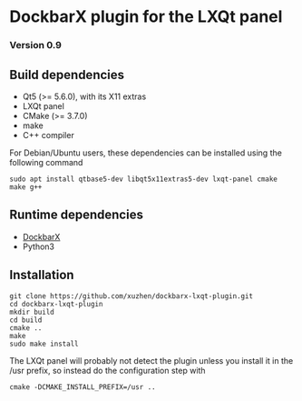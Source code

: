 # DockbarX plugin for the LXQt panel
### Version 0.9

## Build dependencies
 * Qt5 (>= 5.6.0), with its X11 extras
 * LXQt panel
 * CMake (>= 3.7.0)
 * make
 * C++ compiler

 For Debian/Ubuntu users, these dependencies can be installed using the following command
 ```
 sudo apt install qtbase5-dev libqt5x11extras5-dev lxqt-panel cmake make g++
 ```

## Runtime dependencies
 * [DockbarX](https://github.com/xuzhen/dockbarx)
 * Python3

## Installation

```
git clone https://github.com/xuzhen/dockbarx-lxqt-plugin.git
cd dockbarx-lxqt-plugin
mkdir build
cd build
cmake ..
make
sudo make install
```
The LXQt panel will probably not detect the plugin unless you install it in the /usr prefix, so instead do the configuration step with 
```
cmake -DCMAKE_INSTALL_PREFIX=/usr ..
```
